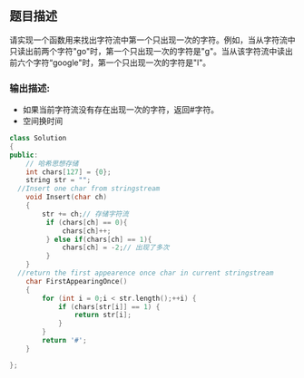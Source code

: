 ## 题目描述
请实现一个函数用来找出字符流中第一个只出现一次的字符。例如，当从字符流中只读出前两个字符"go"时，第一个只出现一次的字符是"g"。当从该字符流中读出前六个字符“google"时，第一个只出现一次的字符是"l"。
### 输出描述:
- 如果当前字符流没有存在出现一次的字符，返回#字符。  
- 空间换时间

```C++
class Solution
{
public:
    // 哈希思想存储
    int chars[127] = {0};
    string str = ""; 
  //Insert one char from stringstream
    void Insert(char ch)
    {
        str += ch;// 存储字符流
         if (chars[ch] == 0){
             chars[ch]++;
         } else if(chars[ch] == 1){
             chars[ch] = -2;// 出现了多次
         }
    }
  //return the first appearence once char in current stringstream
    char FirstAppearingOnce()
    {
        for (int i = 0;i < str.length();++i) {
            if (chars[str[i]] == 1) {
                return str[i];
            }
        }
        return '#';
    }

};
```